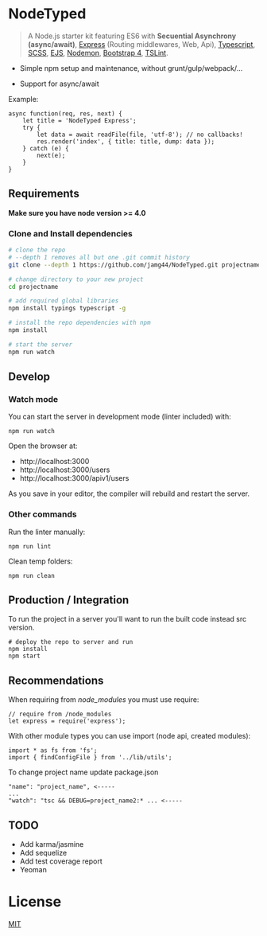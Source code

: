 
# NodeTyped

> A Node.js starter kit featuring ES6 with **Secuential Asynchrony (async/await)**,
[Express](http://expressjs.com/) (Routing middlewares, Web, Api),
[Typescript](http://www.typescriptlang.org/),
[SCSS](http://sass-lang.com/),
[EJS](https://github.com/mde/ejs),
[Nodemon](http://nodemon.io/),
[Bootstrap 4](http://v4-alpha.getbootstrap.com/),
[TSLint](https://palantir.github.io/tslint/).

* Simple npm setup and maintenance, without grunt/gulp/webpack/...

* Support for async/await

Example:

    async function(req, res, next) {
        let title = 'NodeTyped Express';
        try {
            let data = await readFile(file, 'utf-8'); // no callbacks!
            res.render('index', { title: title, dump: data });
        } catch (e) {
            next(e);
        }
    }

## Requirements

**Make sure you have node version >= 4.0**

### Clone and Install dependencies

```bash
# clone the repo
# --depth 1 removes all but one .git commit history
git clone --depth 1 https://github.com/jamg44/NodeTyped.git projectname

# change directory to your new project
cd projectname

# add required global libraries
npm install typings typescript -g

# install the repo dependencies with npm
npm install

# start the server
npm run watch
```

## Develop

### Watch mode

You can start the server in development mode (linter included) with:

    npm run watch

Open the browser at:
 * http://localhost:3000
 * http://localhost:3000/users
 * http://localhost:3000/apiv1/users

As you save in your editor, the compiler will rebuild and restart the server.

### Other commands

Run the linter manually:

    npm run lint


Clean temp folders:

    npm run clean

## Production / Integration

To run the project in a server you'll want to run the built code instead src version.

    # deploy the repo to server and run
    npm install
    npm start


## Recommendations

When requiring from _node_modules_ you must use require:

    // require from /node_modules
    let express = require('express');

With other module types you can use import (node api, created modules):

    import * as fs from 'fs';
    import { findConfigFile } from '../lib/utils';


To change project name update package.json

    "name": "project_name", <-----
    ...
    "watch": "tsc && DEBUG=project_name2:* ... <-----


## TODO

 * Add karma/jasmine
 * Add sequelize
 * Add test coverage report
 * Yeoman


# License
 [MIT](/LICENSE)
